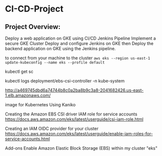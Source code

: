 # CI-CD-Project
## Project Overview:
Deploy a web application on GKE using CI/CD Jenkins Pipeline Implement a secure GKE Cluster Deploy and configure Jenkins on GKE then Deploy the backend application on GKE using the Jenkins pipeline.

to connect from your machine to the cluster 
``` aws eks --region us-east-1 update-kubeconfig --name eks --profile default ```


kubectl get sc

kubectl logs deployment/ebs-csi-controller -n kube-system

http://a469745dbd6a74744b8c0a2ba8b9c3a8-2041682426.us-east-1.elb.amazonaws.com/


image for Kubernetes Using Kaniko

Creating the Amazon EBS CSI driver IAM role for service accounts
https://docs.aws.amazon.com/eks/latest/userguide/csi-iam-role.html


Creating an IAM OIDC provider for your cluster
https://docs.aws.amazon.com/eks/latest/userguide/enable-iam-roles-for-service-accounts.html


Add-ons
Enable Amazon Elastic Block Storage (EBS) within my cluster "eks"



